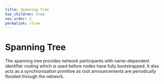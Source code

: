 ```yaml
---
title: Spanning Tree
has_children: true
nav_order: 2
permalink: /tree
---
```


# Spanning Tree

The spanning tree provides network participants with name-dependent identifier routing which is used before nodes have fully bootstrapped. It also acts as a synchronisation primitive as root announcements are periodically flooded through the network.
